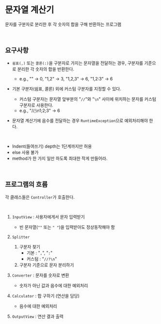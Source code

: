 # 문자열 계산기

문자를 구분자로 분리한 후 각 숫자의 합을 구해 반환하는 프로그램

<br/>

## 요구사항

- `쉼표(,)` 또는 `콜론(:)`을 구분자로 가지는 문자열을 전달하는 경우, 구분자를 기준으로 분리한 각 숫자의 합을 반환한다.
    - e.g., "" → 0, "1,2" → 3, "1,2,3" → 6, "1,2:3" → 6


- 기본 구분자(쉼표, 콜론) 외에 커스텀 구분자를 지정할 수 있다.
    - 커스텀 구분자는 문자열 앞부분의 "`//`"와 "`\n`" 사이에 위치하는 문자를 커스텀 구분자로 사용한다.
    - e.g., "//;\n1;2;3" → 6


- 문자열 계산기에 음수를 전달하는 경우 `RuntimeException`으로 예외처리해야 한다.

<br/>

- Indent(들여쓰기) depth는 1단계까지만 허용
- else 사용 불가
- method가 한 가지 일만 하도록 최대한 작게 만들어라.

<br/>

## 프로그램의 흐름

각 클래스들은 `Controller`가 호출한다.

<br/>

1. `InputView` : 사용자에게서 문자 입력받기
    - 빈 문자열(`""` 또는 `" "`)을 입력받아도 정상동작해야 함


2. `Splitter`
    1. 구분자 찾기
        - 기본 : "`,`", "`:`"
        - 커스텀 : "`//?\n`"
    2. 구분자 기준으로 문자 분리하기


3. `Converter` : 문자를 숫자로 변환
   - 숫자가 아닌 값과 음수에 대한 예외처리


4. `Calculator` : 합 구하기 (연산을 담당)
    - 음수에 대한 예외처리


4. `OutputView` : 연산 결과 출력
